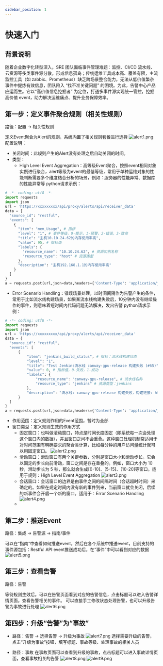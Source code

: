 ```yaml
---
sidebar_position: 1
---
```


# 快速入门
    
## 背景说明
随着企业数字化转型深入，SRE 团队面临事件管理难题：监控、CI/CD 流水线、云资源等多类事件源分散，形成信息孤岛；传统运维工具成本高、覆盖有限，主流监控工具（如 zabbix、Prometheus）缺乏跨场景整合能力，无法从低价值繁杂事件中提炼有效信息，团队陷入 “找不准关键问题” 的困境。​
为此，告警中心产品应运而生。它以“高价值信息挖掘者” 为定位，打通多事件源实现统一管控，挖掘高价值 event，助力解决运维痛点、提升业务保障效率。

## 第一步：定义事件聚合规则（相关性规则）
路径：配置 -> 相关性规则

定义Event聚合为Alert的规则，系统内置了相关规则套餐进行选择
![alert1.png](https://static.cwoa.net/a9437b34f4a845afac9ade192f5e64b7.png)
配置说明：
- 关闭时间：此规则产生的Alert没有处理之后自动关闭的时间。
- 类型：
  - High Level Event Aggregation：高等级Event聚合，按照event相同对象实例进行聚合，alert等级为event的最低等级，常用于单种运维对象的性能判断需要多个维度结合分析的场景，例如：服务器的性能异常、数据库的性能异常等
python请求示例：
```python
# -*- coding: utf8 -*-
import requests
import json
url = 'https://xxxxxxxxx/api/proxy/alerts/api/receiver_data'
data = {
  "source_id": "restful",
  "events": [
    {
      "item": "mem_Usage", # 指标
      "level": "1", # 事件等级，0-提示，1-预警，2-错误，3-致命
      "title": "主机10.10.24.62的内存使用率高",
      "value": 95, # 指标值
      "labels": {
        "resource_name": "10.10.24.62", # 资源实例名称
        "resource_type": "host" # 资源类型
      },
      "description": "主机192.168.1.1的内存使用率高"
    }
  ]
}
a = requests.post(url,json=data,headers={'Content-Type': 'application/json', 'SECRET': '从 集成/restful/指南 中获取'},verify=False)
```

- Error Scenario Handling：错误场景处理，以时间间隔作为告警产生的条件，常用于比如流水线构建场景，如果某流水线构建失败后，10分钟内没有继续操作的事件，则意味着短时间内代码问题无法解决，发出告警
python请求示例：
```python
# -*- coding: utf8 -*-
import requests
import json
url = 'https://xxxxxxxxx/api/proxy/alerts/api/receiver_data'
data = {
  "source_id": "restful",
  "events": [
      {
          "item": "jenkins_build_status", # 指标：流水线构建状态
          "level": "1",
          "title": "Test Jenkins流水线 canway-gpu-release 构建失败 (#65)",
          "value": 0, # 指标值，0-失败，1-成功
          "labels": {
              "resource_name": "canway-gpu-release", # 流水线名称
              "resource_type": "jenkins" # 资源类型：jenkins
          },
          "description": "流水线: canway-gpu-release 构建失败，构建链接: http://jenkins.weops.proc/job/canway-gpu-release/65/"
      }
  ]
}
a = requests.post(url,json=data,headers={'Content-Type': 'application/json', 'SECRET': '从 集成/restful/指南 中获取'},verify=False)
```
- 作用范围：定义规则作用的Event范围，暂时为全部
- 窗口类型：定义规则生效的作用方式
    - 固定窗口：也叫做滚动窗口，特点是时间长度固定（即系统每一次会处理这个窗口内的数据），并且窗口之间不会重叠。这种窗口处理机制常适用于对时间范围有明确要求的聚合类计算，比如每分钟的用户访问量统计就可以用固定窗口。
  ![alert2.png](https://static.cwoa.net/c7de74d1a7ea4449bb198d10c4b34312.png)
    - 滑动窗口：滑动窗口有两个关键参数，分别是窗口大小和滑动步长。它会以固定的步长向前滑动，窗口之间是存在重叠的。例如，窗口大小为 10 秒，滑动步长为 5 秒，那么就会生成[0-10]、[5-15]、[10-20]等窗口。适用于规则：High Level Event Aggregation
  ![alert3.png](https://static.cwoa.net/6056cf91d17f47dab967b45c53f2f834.png)
    - 会话窗口：会话窗口的边界是由事件之间的间隔时间（会话超时时间）来确定的。如果在规定时间内没有新的事件到来，当前窗口就会关闭，后续的新事件会开启一个新的窗口。适用于：Error Scenario Handling
  ![alert4.png](https://static.cwoa.net/a8432a61410c4e6bb7bec2904066417f.png)
    - 
## 第二步：推送Event
路径：集成 -> 告警源 -> 指南/事件

可以在“指南”中查看如何推送event，然后在各个系统中推送event，目前支持的事件源包括：Restful API
event推送成功后，在“事件”中可以看到对应的数据
![alert5.png](https://static.cwoa.net/d77279aa03604616947a03c7a395f191.png)

## 第三步：查看告警
路径：告警

等待规则生效后，可以在告警页面看到对应的告警信息，点击标题可以进入告警详情页面，查看告警相关的事件。
可以直接手工修改状态处理告警，也可以升级告警为事故进行处理
![alert6.png](https://static.cwoa.net/2fcc8ed971d8426d85f4e1eb35493cab.png)

## 第四步：升级“告警”为“事故”
- 路径：告警 -> 选择告警 -> 升级为事故
![alert7.png](https://static.cwoa.net/794163529d894627b151deebdc6f1f7f.png)
选择需要升级的告警，点击“升级为事故”按钮，填写标题、事故等级、处理事故的相关人员

- 路径：事故
在事故页面可以查看到升级的事故，点击标题可以进入事故详情页面，查看事故相关的告警
![alert8.png](https://static.cwoa.net/a00cb4152b81489f873f6336679706a9.png)
![alert9.png](https://static.cwoa.net/13c556375fb440baa763059fd6df2512.png)